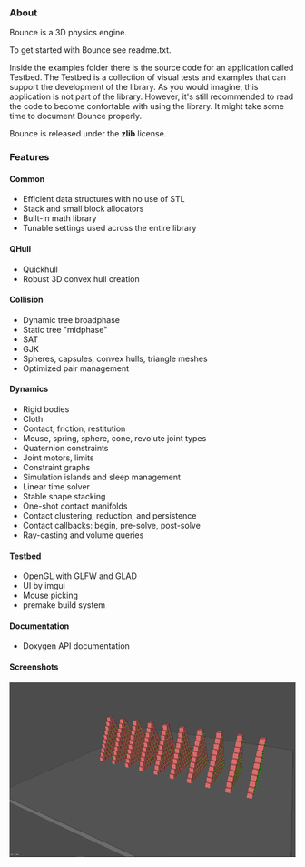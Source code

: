 ### About

Bounce is a 3D physics engine.

To get started with Bounce see readme.txt.

Inside the examples folder there is the source code for an application called Testbed. The Testbed is a collection of visual tests and examples that can support the development of the library. As you would imagine, this application is not part of the library. However, it's still recommended to read the code to become confortable with using the library. It might take some time to document Bounce properly.

Bounce is released under the <b>zlib</b> license.

### Features

#### Common

* Efficient data structures with no use of STL
* Stack and small block allocators
* Built-in math library
* Tunable settings used across the entire library

#### QHull

* Quickhull 
* Robust 3D convex hull creation

#### Collision

* Dynamic tree broadphase
* Static tree "midphase"
* SAT
* GJK
* Spheres, capsules, convex hulls, triangle meshes
* Optimized pair management

#### Dynamics

* Rigid bodies
* Cloth
* Contact, friction, restitution
* Mouse, spring, sphere, cone, revolute joint types
* Quaternion constraints
* Joint motors, limits
* Constraint graphs
* Simulation islands and sleep management
* Linear time solver
* Stable shape stacking
* One-shot contact manifolds
* Contact clustering, reduction, and persistence
* Contact callbacks: begin, pre-solve, post-solve
* Ray-casting and volume queries

#### Testbed
	
* OpenGL with GLFW and GLAD
* UI by imgui
* Mouse picking
* premake build system

#### Documentation

* Doxygen API documentation</li>

#### Screenshots

![screenshot 1](/screenshots/a.png?raw=true)
